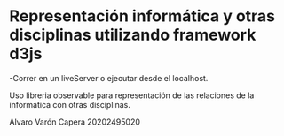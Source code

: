# Representación informática y otras disciplinas utilizando framework d3js

-Correr en un liveServer o ejecutar desde el localhost.

Uso libreria observable para representación de las relaciones de la informática con otras disciplinas.

Alvaro Varón Capera 
20202495020
